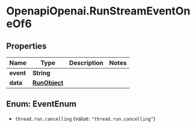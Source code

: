 # OpenapiOpenai.RunStreamEventOneOf6

## Properties

Name | Type | Description | Notes
------------ | ------------- | ------------- | -------------
**event** | **String** |  | 
**data** | [**RunObject**](RunObject.md) |  | 



## Enum: EventEnum


* `thread.run.cancelling` (value: `"thread.run.cancelling"`)





